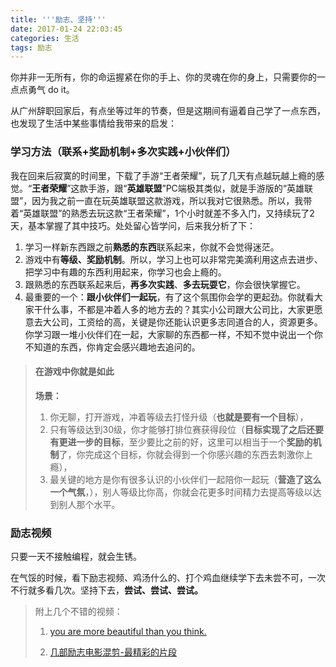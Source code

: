 ```yaml
---
title: '''励志、坚持'''
date: 2017-01-24 22:03:45
categories: 生活
tags: 励志
---
```


你并非一无所有，你的命运握紧在你的手上、你的灵魂在你的身上，只需要你的一点点勇气 do it。

从广州辞职回家后，有点坐等过年的节奏，但是这期间有逼着自己学了一点东西，也发现了生活中某些事情给我带来的启发：

### 学习方法（联系+奖励机制+多次实践+小伙伴们）

我在回来后寂寞的时间里，下载了手游“王者荣耀”，玩了几天有点越玩越上瘾的感觉。“**王者荣耀**”这款手游，跟“**英雄联盟**”PC端极其类似，就是手游版的“英雄联盟”，因为我之前一直在玩英雄联盟这款游戏，所以我对它很熟悉。所以，我带着“英雄联盟”的熟悉去玩这款“王者荣耀”，1个小时就差不多入门，又持续玩了2天，基本掌握了其中技巧。处处留心皆学问，后来我分析了下：

1. 学习一样新东西跟之前**熟悉的东西**联系起来，你就不会觉得迷茫。
2. 游戏中有**等级、奖励机制**。所以，学习上也可以非常完美滴利用这点去进步、把学习中有趣的东西利用起来，你学习也会上瘾的。
3. 跟熟悉的东西联系起来后，**再多次实践**、**多去玩耍它**，你会很快掌握它。
4. 最重要的一个：**跟小伙伴们一起玩**，有了这个氛围你会学的更起劲。你就看大家干什么事，不都是冲着人多的地方去的？其实小公司跟大公司比，大家更愿意去大公司，工资给的高，关键是你还能认识更多志同道合的人，资源更多。你学习跟一堆小伙伴们在一起，大家聊的东西都一样，不知不觉中说出一个你不知道的东西，你肯定会感兴趣地去追问的。

> #### 在游戏中你就是如此
> **场景：**
> 
> 1. 你无聊，打开游戏，冲着等级去打怪升级（**也就是要有一个目标**），
> 2. 只有等级达到30级，你才能够打排位赛获得段位（**目标实现了之后还要有更进一步的目标**，至少要比之前的好，这里可以相当于一个**奖励的机制**了，你完成这个目标，你就会得到一个你感兴趣的东西去刺激你上瘾），
> 3. 最关键的地方是你有很多认识的小伙伴们一起陪你一起玩（**营造了这么一个气氛**，），别人等级比你高，你就会花更多时间精力去提高等级以达到别人那个水平。

### 励志视频
只要一天不接触编程，就会生锈。

在气馁的时候，看下励志视频、鸡汤什么的、打个鸡血继续学下去未尝不可，一次不行就多看几次。坚持下去，**尝试、尝试、尝试。**

> 附上几个不错的视频：
> 
> 1. [you are more beautiful than you think.](http://v.youku.com/v_show/id_XNTgwODA0ODI4.html)
> 
> 2. [几部励志电影混剪-最精彩的片段](http://v.youku.com/v_show/id_XNzA5MTY1MDMy.html?spm=a2h0j.8191423.module_basic_relation.5~5!2~5~5!6~5~5~A&from=y1.2-1-91.3.4-1.1-1-1-3-0)
